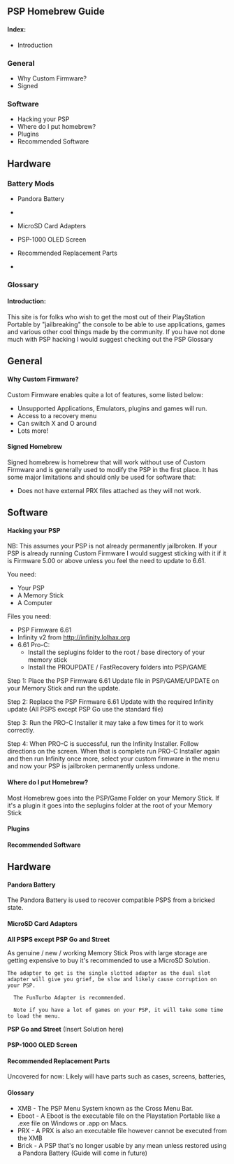   ## PSP Homebrew Guide
  
  #### Index:
* Introduction

### General

 * Why Custom Firmware?
 * Signed 
### Software
* Hacking your PSP
* Where do I put homebrew?
* Plugins
* Recommended Software

## Hardware
### Battery Mods
* Pandora Battery
* 
* MicroSD Card Adapters
* PSP-1000 OLED Screen

* Recommended Replacement Parts
* 

  
  ### Glossary



#### Introduction:
  This site is for folks who wish to get the most out of their PlayStation Portable by "jailbreaking" the console to be able to use applications, games and various other cool things made by the community. If you have not done much with PSP hacking I would suggest checking out the PSP Glossary




## General

  
#### Why Custom Firmware?
    
Custom Firmware enables quite a lot of features, some listed below:
* Unsupported Applications, Emulators, plugins and games will run.
* Access to a recovery menu
* Can switch X and O around 
* Lots more!

#### Signed Homebrew 
Signed homebrew is homebrew that will work without use of Custom Firmware and is generally used to modify the PSP in the first place. It has some major limitations and should only be used for software that:
* Does not have external PRX files attached as they will not work.


## Software

#### Hacking your PSP
NB: This assumes your PSP is not already permanently jailbroken. If your PSP is already running Custom Firmware I would suggest sticking with it if it is Firmware 5.00 or above unless you feel the need to update to 6.61.

You need:
* Your PSP
* A Memory Stick
* A Computer

Files you need:
* PSP Firmware 6.61
* Infinity v2 from http://infinity.lolhax.org
* 6.61 Pro-C:
	* Install the seplugins folder to the root / base directory of your memory stick
	* Install the PROUPDATE / FastRecovery folders into PSP/GAME

Step 1:
Place the PSP Firmware 6.61 Update file in PSP/GAME/UPDATE on your Memory Stick and run the update.

Step 2:
Replace the PSP Firmware 6.61 Update with the required Infinity update (All PSPS except PSP Go use the standard file)

Step 3:
Run the PRO-C Installer it may take a few times for it to work correctly.

Step 4: When PRO-C is successful, run the Infinity Installer. Follow directions on the screen. When that is complete run PRO-C Installer again and then run Infinity once more, select your custom firmware in the menu and now your PSP is jailbroken permanently unless undone.




#### Where do I put Homebrew?
Most Homebrew goes into the PSP/Game Folder on your Memory Stick. If it's a plugin it goes into the seplugins folder at the root of your Memory Stick

#### Plugins
#### Recommended Software

## Hardware
#### Pandora Battery
The Pandora Battery is used to recover compatible PSPS from a bricked state.
#### MicroSD Card Adapters

**All PSPS except PSP Go and Street**


As genuine / new / working Memory Stick Pros with large storage are getting expensive to buy it's recommended to use a MicroSD Solution.  
    
    The adapter to get is the single slotted adapter as the dual slot adapter will give you grief, be slow and likely cause corruption on your PSP.  
      
      The FunTurbo Adapter is recommended.
      
      Note if you have a lot of games on your PSP, it will take some time to load the menu. 
      
 **PSP Go and Street**
(Insert Solution here)

    
#### PSP-1000 OLED Screen

#### Recommended Replacement Parts
Uncovered for now: Likely will have parts such as cases, screens, batteries, 


#### Glossary
* XMB - The PSP Menu System known as the Cross Menu Bar.
* Eboot - A Eboot is the executable file on the Playstation Portable like a .exe file on Windows or .app on Macs. 
* PRX - A PRX is also an executable file however cannot be executed from the XMB
* Brick - A PSP that's no longer usable by any mean unless restored using a Pandora Battery (Guide will come in future)

